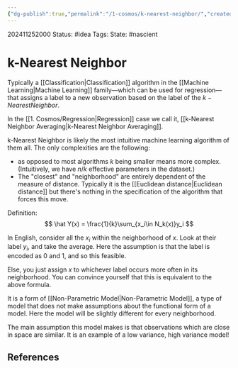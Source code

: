 ```yaml
---
{"dg-publish":true,"permalink":"/1-cosmos/k-nearest-neighbor/","created":"2024-11-25T20:00:25.199-05:00","updated":"2024-11-25T20:15:42.171-05:00"}
---
```


202411252000
Status: #idea
Tags: 
State: #nascient
# k-Nearest Neighbor

Typically a [[Classification\|Classification]] algorithm in the [[Machine Learning\|Machine Learning]] family—which can be used for regression—that assigns a label to a new observation based on the label of the $k-Nearest Neighbor$.

In the [[1. Cosmos/Regression\|Regression]] case we call it, [[k-Nearest Neighbor Averaging\|k-Nearest Neighbor Averaging]].

k-Nearest Neighbor is likely the most intuitive machine learning algorithm of them all.
The only complexities are the following:
- as opposed to most algorithms $k$ being smaller means more complex. (Intuitively, we have $n/k$ effective parameters in the dataset.)
- The "closest" and "neighborhood" are entirely dependent of the measure of distance. Typically it is the [[Euclidean distance\|Euclidean distance]] but there's nothing in the specification of the algorithm that forces this move.

Definition:
$$
\hat Y(x) = \frac{1}{k}\sum_{x_i\in N_k(x)}y_i
$$

In English, consider all the $x_i$ within the neighborhood of $x$.
Look at their label $y_i$, and take the average. Here the assumption is that the label is encoded as $0$ and $1$, and so this feasible.

Else, you just assign $x$ to whichever label occurs more often in its neighborhood. You can convince yourself that this is equivalent to the above formula.

It is a form of [[Non-Parametric Model\|Non-Parametric Model]], a type of model that does not make assumptions about the functional form of a model. Here the model will be slightly different for every neighborhood.

The main assumption this model makes is that observations which are close in space are similar. It is an example of a low variance, high variance model! 
## References

